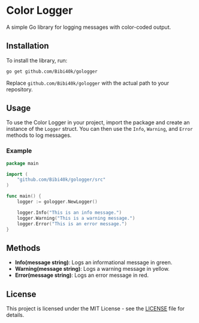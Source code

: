 # Color Logger

A simple Go library for logging messages with color-coded output.

## Installation

To install the library, run:

```sh
go get github.com/Bibi40k/gologger
```

Replace `github.com/Bibi40k/gologger` with the actual path to your repository.

## Usage

To use the Color Logger in your project, import the package and create an instance of the `Logger` struct. You can then use the `Info`, `Warning`, and `Error` methods to log messages.

### Example

```go
package main

import (
    "github.com/Bibi40k/gologger/src"
)

func main() {
    logger := gologger.NewLogger()

    logger.Info("This is an info message.")
    logger.Warning("This is a warning message.")
    logger.Error("This is an error message.")
}
```

## Methods

- **Info(message string)**: Logs an informational message in green.
- **Warning(message string)**: Logs a warning message in yellow.
- **Error(message string)**: Logs an error message in red.

## License

This project is licensed under the MIT License - see the [LICENSE](LICENSE) file for details.